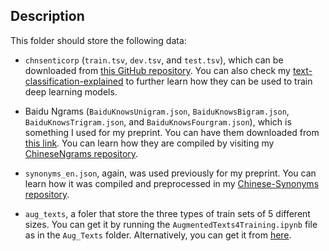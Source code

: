 ## Description

This folder should store the following data:

- `chnsenticorp` (`train.tsv`, `dev.tsv`, and `test.tsv`), which can be downloaded from [this GitHub repository](https://github.com/duanruixue/chnsenticorp). You can also check my [text-classification-explained](https://github.com/jaaack-wang/text-classification-explained) to further learn how they can be used to train deep learning models.

- Baidu Ngrams (`BaiduKnowsUnigram.json`, `BaiduKnowsBigram.json`, `BaiduKnowsTrigram.json`, and `BaiduKnowsFourgram.json`), which is something I used for my preprint. You can have them downloaded from [this link](https://drive.google.com/file/d/1IA7HfpYrB5XRUPSV69DVKl2PANU5NvpH/view?usp=sharing). You can learn how they are compiled by visiting my [ChineseNgrams repository](https://github.com/jaaack-wang/ChineseNgrams/tree/main/WordsBased).

- `synonyms_en.json`, again, was used previously for my preprint. You can learn how it was compiled and preprocessed in my [Chinese-Synonyms repository](https://github.com/jaaack-wang/Chinese-Synonyms/tree/main/Trimmed_Synonyms). 

- `aug_texts`, a foler that store the three types of train sets of 5 different sizes. You can get it by running the `AugmentedTexts4Training.ipynb` file as in the `Aug_Texts` folder. Alternatively, you can get it from [here](https://drive.google.com/file/d/1az4vXvuCK4gfiDxU6aOVtZHR43gxftdy/view?usp=sharing).

